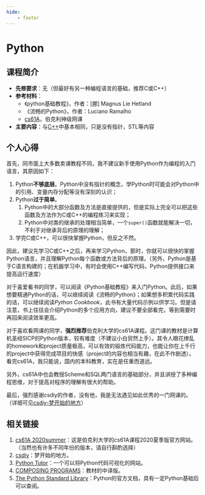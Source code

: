 ```yaml
---
hide:
    - footer
---
```

# Python

## 课程简介

- **先修要求**：无（但最好有另一种编程语言的基础，推荐C或C++）
- **参考材料**：
    - 《python基础教程》，作者：[挪] Magnus Lie Hetland
    - 《流畅的Python》，作者：Luciano Ramalho
    - [cs61A](https://inst.eecs.berkeley.edu/~cs61a/su20/)，伯克利神级网课
- **主要内容**：与[C++](./c++.md)中基本相同，只是没有指针，STL等内容

## 个人心得

首先，同市面上大多数卖课教程不同，我不建议新手使用Python作为编程的入门语言，其原因如下：

1. Python**不够底层**。Python中没有指针的概念，学Python时可能会对Python中的引用、变量内存分配等没有深刻的认识；
2. Python**过于简单**。
    1. Python中的大部分函数及方法是直接提供的，但是实际上完全可以把这些函数及方法作为C或C++的编程练习来实现；
    2. Python中对类的继承的处理相当简单，一个`super()`函数就能解决一切，不利于对继承背后的原理的理解；
3. 学完C或C++，可以很快掌握Python，但反之不然。

因此，建议先学习C或C++之后，再来学习Python，那时，你就可以很快的掌握Python语言，并且理解Python每个函数或方法背后的原理。（另外，Python是基于C语言构建的；在机器学习中，有时会使用C++编写代码，Python提供接口来提高运行速度）

对于喜爱看书的同学，可以阅读《Python基础教程》来入门Python。此后，如果想要精通Python的话，可以继续阅读《流畅的Python》；如果想多积累代码实践的话，可以继续阅读*Python Cookbook*，此书有大量代码示例以供学习。但是请注意，书上往往会介绍Python的多个应用方向，建议不要全部看完，等到需要时再回来阅读效率更高。

对于喜欢看网课的同学，**强烈推荐**伯克利大学的cs61A课程。这门课的教材是计算机圣经SICP的Python版本，较有难度（不建议小白贸然上手）。其令人眼花缭乱的homework和project质量极高，可以有效的锻炼代码能力，也能让你在上千行的project中获得完成项目的快感（project的内容也相当有趣，在此不作剧透）。看完cs61A，我只能说，国内的本科教育，实在是任重而道远。

另外，cs61A中也会教授Scheme和SQL两门语言的基础部分，并且讲授了多种编程思维，对于提高对程序的理解有很大的帮助。

最后，强烈感谢csdiy的作者，没有他，我是无法遇见如此优秀的一门网课的。（详细可见[csdiy-梦开始的地方](https://csdiy.wiki/#cs61a)）

## 相关链接

1. [cs61A 2020summer](https://inst.eecs.berkeley.edu/~cs61a/su20/)：这是伯克利大学的cs61A课程2020夏季版官方网站。（当然也有许多不同年份的版本，请自行斟酌选择）
2. [csdiy](https://csdiy.wiki/#cs61a)：梦开始的地方。
3. [Python Tutor](https://pythontutor.com/)：一个可以将Python代码可视化的网站。
4. [COMPOSING PROGRAMS](https://composingprograms.netlify.app/)：教材的中译版。
5. [The Python Standard Library](https://docs.python.org/3/library/)：Python的官方文档，具有一定Python基础后可以查阅。